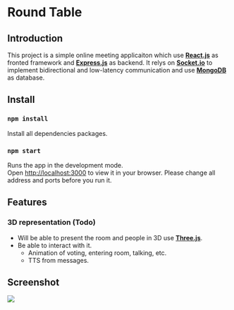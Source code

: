 # Round Table
## Introduction
This project is a simple online meeting applicaiton which use [**React.js**](https://reactjs.org/) as fronted framework and [**Express.js**](https://expressjs.com/) as backend. It relys on [**Socket.io**](https://socket.io/) to implement bidirectional and low-latency communication and use [**MongoDB**](https://www.mongodb.com/) as database.

## Install
### `npm install`
Install all dependencies packages.
### `npm start`
Runs the app in the development mode.\
Open [http://localhost:3000](http://localhost:3000) to view it in your browser.
Please change all address and ports before you run it.

## Features
### 3D representation (Todo)
- Will be able to present the room and people in 3D use [**Three.js**](https://threejs.org/).
- Be able to interact with it.
  - Animation of voting, entering room, talking, etc.
  - TTS from messages.

## Screenshot
![](https://i.ibb.co/zGKDs0c/untitled.png)
